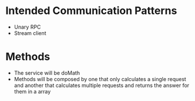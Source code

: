 # Intended Communication Patterns
- Unary RPC
- Stream client
# Methods
- The service will be doMath
- Methods will be composed by one that only calculates a single request and another that calculates multiple requests and returns the answer for them in a array

        